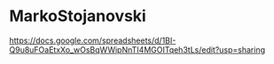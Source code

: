 # MarkoStojanovski
https://docs.google.com/spreadsheets/d/1BI-Q9u8uFOaEtxXo_wOsBqWWipNnTI4MGOITqeh3tLs/edit?usp=sharing
